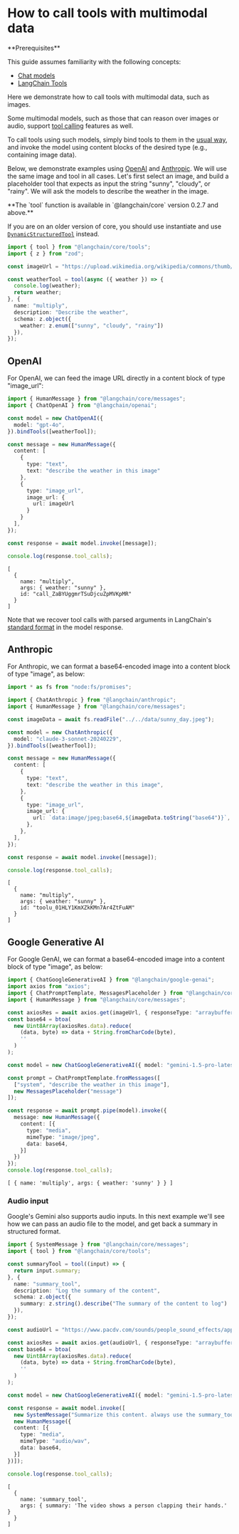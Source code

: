 # How to call tools with multimodal data

<Info>
**Prerequisites**


This guide assumes familiarity with the following concepts:

- [Chat models](/oss/concepts/chat_models)
- [LangChain Tools](/oss/concepts/tools)

</Info>

Here we demonstrate how to call tools with multimodal data, such as images.

Some multimodal models, such as those that can reason over images or audio, support [tool calling](/oss/concepts/#tool-calling) features as well.

To call tools using such models, simply bind tools to them in the [usual way](/oss/how-to/tool_calling), and invoke the model using content blocks of the desired type (e.g., containing image data).

Below, we demonstrate examples using [OpenAI](/oss/integrations/platforms/openai) and [Anthropic](/oss/integrations/platforms/anthropic). We will use the same image and tool in all cases. Let's first select an image, and build a placeholder tool that expects as input the string "sunny", "cloudy", or "rainy". We will ask the models to describe the weather in the image.

<Note>
**The `tool` function is available in `@langchain/core` version 0.2.7 and above.**


If you are on an older version of core, you should use instantiate and use [`DynamicStructuredTool`](https://api.js.langchain.com/classes/langchain_core.tools.DynamicStructuredTool.html) instead.
</Note>


```typescript
import { tool } from "@langchain/core/tools";
import { z } from "zod";

const imageUrl = "https://upload.wikimedia.org/wikipedia/commons/thumb/d/dd/Gfp-wisconsin-madison-the-nature-boardwalk.jpg/2560px-Gfp-wisconsin-madison-the-nature-boardwalk.jpg";

const weatherTool = tool(async ({ weather }) => {
  console.log(weather);
  return weather;
}, {
  name: "multiply",
  description: "Describe the weather",
  schema: z.object({
    weather: z.enum(["sunny", "cloudy", "rainy"])
  }),
});
```

## OpenAI

For OpenAI, we can feed the image URL directly in a content block of type "image_url":


```typescript
import { HumanMessage } from "@langchain/core/messages";
import { ChatOpenAI } from "@langchain/openai";

const model = new ChatOpenAI({
  model: "gpt-4o",
}).bindTools([weatherTool]);

const message = new HumanMessage({
  content: [
    {
      type: "text",
      text: "describe the weather in this image"
    },
    {
      type: "image_url",
      image_url: {
        url: imageUrl
      }
    }
  ],
});

const response = await model.invoke([message]);

console.log(response.tool_calls);
```
```output
[
  {
    name: "multiply",
    args: { weather: "sunny" },
    id: "call_ZaBYUggmrTSuDjcuZpMVKpMR"
  }
]
```
Note that we recover tool calls with parsed arguments in LangChain's [standard format](/oss/how-to/tool_calling) in the model response.

## Anthropic

For Anthropic, we can format a base64-encoded image into a content block of type "image", as below:


```typescript
import * as fs from "node:fs/promises";

import { ChatAnthropic } from "@langchain/anthropic";
import { HumanMessage } from "@langchain/core/messages";

const imageData = await fs.readFile("../../data/sunny_day.jpeg");

const model = new ChatAnthropic({
  model: "claude-3-sonnet-20240229",
}).bindTools([weatherTool]);

const message = new HumanMessage({
  content: [
    {
      type: "text",
      text: "describe the weather in this image",
    },
    {
      type: "image_url",
      image_url: {
        url: `data:image/jpeg;base64,${imageData.toString("base64")}`,
      },
    },
  ],
});

const response = await model.invoke([message]);

console.log(response.tool_calls);
```
```output
[
  {
    name: "multiply",
    args: { weather: "sunny" },
    id: "toolu_01HLY1KmXZkKMn7Ar4ZtFuAM"
  }
]
```
## Google Generative AI

For Google GenAI, we can format a base64-encoded image into a content block of type "image", as below:


```typescript
import { ChatGoogleGenerativeAI } from "@langchain/google-genai";
import axios from "axios";
import { ChatPromptTemplate, MessagesPlaceholder } from "@langchain/core/prompts";
import { HumanMessage } from "@langchain/core/messages";

const axiosRes = await axios.get(imageUrl, { responseType: "arraybuffer" });
const base64 = btoa(
  new Uint8Array(axiosRes.data).reduce(
    (data, byte) => data + String.fromCharCode(byte),
    ''
  )
);

const model = new ChatGoogleGenerativeAI({ model: "gemini-1.5-pro-latest" }).bindTools([weatherTool]);

const prompt = ChatPromptTemplate.fromMessages([
  ["system", "describe the weather in this image"],
  new MessagesPlaceholder("message")
]);

const response = await prompt.pipe(model).invoke({
  message: new HumanMessage({
    content: [{
      type: "media",
      mimeType: "image/jpeg",
      data: base64,
    }]
  })
});
console.log(response.tool_calls);
```
```output
[ { name: 'multiply', args: { weather: 'sunny' } } ]
```
### Audio input

Google's Gemini also supports audio inputs. In this next example we'll see how we can pass an audio file to the model, and get back a summary in structured format.


```typescript
import { SystemMessage } from "@langchain/core/messages";
import { tool } from "@langchain/core/tools";

const summaryTool = tool((input) => {
  return input.summary;
}, {
  name: "summary_tool",
  description: "Log the summary of the content",
  schema: z.object({
    summary: z.string().describe("The summary of the content to log")
  }),
});

const audioUrl = "https://www.pacdv.com/sounds/people_sound_effects/applause-1.wav";

const axiosRes = await axios.get(audioUrl, { responseType: "arraybuffer" });
const base64 = btoa(
  new Uint8Array(axiosRes.data).reduce(
    (data, byte) => data + String.fromCharCode(byte),
    ''
  )
);

const model = new ChatGoogleGenerativeAI({ model: "gemini-1.5-pro-latest" }).bindTools([summaryTool]);

const response = await model.invoke([
  new SystemMessage("Summarize this content. always use the summary_tool in your response"),
  new HumanMessage({
  content: [{
    type: "media",
    mimeType: "audio/wav",
    data: base64,
  }]
})]);

console.log(response.tool_calls);
```
```output
[
  {
    name: 'summary_tool',
    args: { summary: 'The video shows a person clapping their hands.' }
  }
]
```
